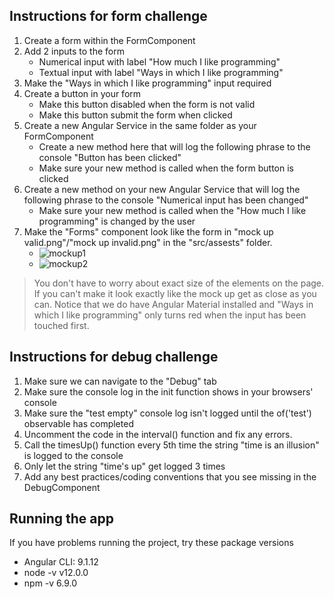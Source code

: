 ## Instructions for form challenge
1. Create a form within the FormComponent
2. Add 2 inputs to the form
   * Numerical input with label "How much I like programming"
   * Textual input with label "Ways in which I like programming"
3. Make the "Ways in which I like programming" input required
4. Create a button in your form
   * Make this button disabled when the form is not valid
   * Make this button submit the form when clicked
5. Create a new Angular Service in the same folder as your FormComponent
   * Create a new method here that will log the following phrase to the console "Button has been clicked"
   * Make sure your new method is called when the form button is clicked
6. Create a new method on your new Angular Service that will log the following phrase to the console "Numerical input has been changed"
   * Make sure your new method is called when the "How much I like programming" is changed by the user
7. Make the "Forms" component look like the form in "mock up valid.png"/"mock up invalid.png" in the "src/assests" folder. 
   * ![mockup1](https://github.com/tjwoods58DL/Angular-Challenge/blob/master/src/assets/mock%20up%20valid.png)
   * ![mockup2](https://github.com/tjwoods58DL/Angular-Challenge/blob/master/src/assets/mock%20up%20invalid.png)


> You don't have to worry about exact size of the elements on the page.
> If you can't make it look exactly like the mock up get as close as you can.
> Notice that we do have Angular Material installed and "Ways in which I like programming" only turns red when the input has been touched first.


## Instructions for debug challenge

1. Make sure we can navigate to the "Debug" tab
2. Make sure the console log in the init function shows in your browsers' console
3. Make sure the "test empty" console log isn't logged until the of('test') observable has completed
4. Uncomment the code in the interval() function and fix any errors.
5. Call the timesUp() function every 5th time the string "time is an illusion" is logged to the console
6. Only let the string "time's up" get logged 3 times
7. Add any best practices/coding conventions that you see missing in the DebugComponent

## Running the app

If you have problems running the project, try these package versions
- Angular CLI: 9.1.12
- node -v v12.0.0
- npm -v 6.9.0
